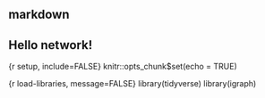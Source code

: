 markdown
---
Hello network!
---

{r setup, include=FALSE}
knitr::opts_chunk$set(echo = TRUE)


{r load-libraries, message=FALSE}
library(tidyverse)
library(igraph)